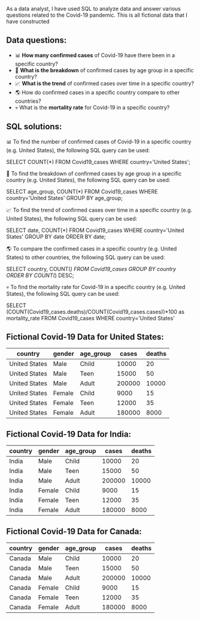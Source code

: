As a data analyst, I have used SQL to analyze data and answer various questions related to the Covid-19 pandemic. This is all fictional data that I have constructed

## Data questions:
- :bar_chart: **How many confirmed cases** of Covid-19 have there been in a specific country?
- :older_man: **What is the breakdown** of confirmed cases by age group in a specific country?
- :chart_with_upwards_trend: **What is the trend** of confirmed cases over time in a specific country?
- :earth_americas: How do confirmed cases in a specific country compare to other countries?
- :skull: What is the **mortality rate** for Covid-19 in a specific country?

## SQL solutions:


:bar_chart: To find the number of confirmed cases of Covid-19 in a specific country (e.g. United States), the following SQL query can be used:

SELECT COUNT(*) FROM Covid19_cases WHERE country='United States';

:older_man: To find the breakdown of confirmed cases by age group in a specific country (e.g. United States), the following SQL query can be used:

SELECT age_group, COUNT(*) FROM Covid19_cases WHERE country='United States' GROUP BY age_group;

:chart_with_upwards_trend: To find the trend of confirmed cases over time in a specific country (e.g. United States), the following SQL query can be used:

SELECT date, COUNT(*) FROM Covid19_cases WHERE country='United States' GROUP BY date ORDER BY date;

:earth_americas: To compare the confirmed cases in a specific country (e.g. United States) to other countries, the following SQL query can be used:

SELECT country, COUNT(*) FROM Covid19_cases GROUP BY country ORDER BY COUNT(*) DESC;

:skull: To find the mortality rate for Covid-19 in a specific country (e.g. United States), the following SQL query can be used:

SELECT (COUNT(Covid19_cases.deaths)/COUNT(Covid19_cases.cases))*100 as mortality_rate  FROM Covid19_cases WHERE country='United States'

## Fictional Covid-19 Data for United States:

| country   | gender | age_group  | cases | deaths |
|-----------|------------|------------|-------|--------|
| United States | Male | Child   | 10000   | 20      |
| United States | Male | Teen | 15000   | 50      |
| United States | Male | Adult | 200000   | 10000      |
| United States | Female | Child   | 9000   | 15     |
| United States | Female | Teen | 12000   | 35     |
| United States | Female | Adult | 180000   | 8000     |


## Fictional Covid-19 Data for India:

| country   | gender | age_group  | cases | deaths |
|-----------|------------|------------|-------|--------|
| India | Male | Child   | 10000   | 20      |
| India | Male | Teen | 15000   | 50      |
| India | Male | Adult | 200000   | 10000      |
| India | Female | Child   | 9000   | 15     |
| India | Female | Teen | 12000   | 35     |
| India | Female | Adult | 180000   | 8000     |


## Fictional Covid-19 Data for Canada:

| country   | gender | age_group  | cases | deaths |
|-----------|------------|------------|-------|--------|
| Canada | Male | Child   | 10000   | 20      |
| Canada | Male | Teen | 15000   | 50      |
| Canada | Male | Adult | 200000   | 10000      |
| Canada | Female | Child   | 9000   | 15     |
| Canada | Female | Teen | 12000   | 35     |
| Canada | Female | Adult | 180000   | 8000     |

